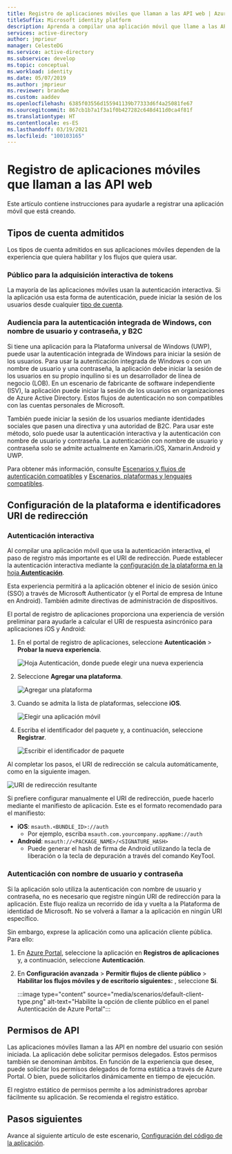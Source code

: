 ```yaml
---
title: Registro de aplicaciones móviles que llaman a las API web | Azure
titleSuffix: Microsoft identity platform
description: Aprenda a compilar una aplicación móvil que llame a las API web (registro de aplicaciones)
services: active-directory
author: jmprieur
manager: CelesteDG
ms.service: active-directory
ms.subservice: develop
ms.topic: conceptual
ms.workload: identity
ms.date: 05/07/2019
ms.author: jmprieur
ms.reviewer: brandwe
ms.custom: aaddev
ms.openlocfilehash: 6385f03556d155941139b77333d6f4a25081fe67
ms.sourcegitcommit: 867cb1b7a1f3a1f0b427282c648d411d0ca4f81f
ms.translationtype: HT
ms.contentlocale: es-ES
ms.lasthandoff: 03/19/2021
ms.locfileid: "100103165"
---
```

# <a name="register-mobile-apps-that-call-web-apis"></a>Registro de aplicaciones móviles que llaman a las API web

Este artículo contiene instrucciones para ayudarle a registrar una aplicación móvil que está creando.

## <a name="supported-account-types"></a>Tipos de cuenta admitidos

Los tipos de cuenta admitidos en sus aplicaciones móviles dependen de la experiencia que quiera habilitar y los flujos que quiera usar.

### <a name="audience-for-interactive-token-acquisition"></a>Público para la adquisición interactiva de tokens

La mayoría de las aplicaciones móviles usan la autenticación interactiva. Si la aplicación usa esta forma de autenticación, puede iniciar la sesión de los usuarios desde cualquier [tipo de cuenta](quickstart-register-app.md).

### <a name="audience-for-integrated-windows-authentication-username-password-and-b2c"></a>Audiencia para la autenticación integrada de Windows, con nombre de usuario y contraseña, y B2C

Si tiene una aplicación para la Plataforma universal de Windows (UWP), puede usar la autenticación integrada de Windows para iniciar la sesión de los usuarios. Para usar la autenticación integrada de Windows o con un nombre de usuario y una contraseña, la aplicación debe iniciar la sesión de los usuarios en su propio inquilino si es un desarrollador de línea de negocio (LOB). En un escenario de fabricante de software independiente (ISV), la aplicación puede iniciar la sesión de los usuarios en organizaciones de Azure Active Directory. Estos flujos de autenticación no son compatibles con las cuentas personales de Microsoft.

También puede iniciar la sesión de los usuarios mediante identidades sociales que pasen una directiva y una autoridad de B2C. Para usar este método, solo puede usar la autenticación interactiva y la autenticación con nombre de usuario y contraseña. La autenticación con nombre de usuario y contraseña solo se admite actualmente en Xamarin.iOS, Xamarin.Android y UWP.

Para obtener más información, consulte [Escenarios y flujos de autenticación compatibles](authentication-flows-app-scenarios.md#scenarios-and-supported-authentication-flows) y [Escenarios, plataformas y lenguajes compatibles](authentication-flows-app-scenarios.md#scenarios-and-supported-platforms-and-languages).

## <a name="platform-configuration-and-redirect-uris"></a>Configuración de la plataforma e identificadores URI de redirección

### <a name="interactive-authentication"></a>Autenticación interactiva

Al compilar una aplicación móvil que usa la autenticación interactiva, el paso de registro más importante es el URI de redirección. Puede establecer la autenticación interactiva mediante la [configuración de la plataforma en la hoja **Autenticación**](https://aka.ms/MobileAppReg).

Esta experiencia permitirá a la aplicación obtener el inicio de sesión único (SSO) a través de Microsoft Authenticator (y el Portal de empresa de Intune en Android). También admite directivas de administración de dispositivos.

El portal de registro de aplicaciones proporciona una experiencia de versión preliminar para ayudarle a calcular el URI de respuesta asincrónico para aplicaciones iOS y Android:

1. En el portal de registro de aplicaciones, seleccione **Autenticación** > **Probar la nueva experiencia**.

   ![Hoja Autenticación, donde puede elegir una nueva experiencia](https://user-images.githubusercontent.com/13203188/60799285-2d031b00-a173-11e9-9d28-ac07a7ae894a.png)

2. Seleccione **Agregar una plataforma**.

   ![Agregar una plataforma](https://user-images.githubusercontent.com/13203188/60799366-4c01ad00-a173-11e9-934f-f02e26c9429e.png)

3. Cuando se admita la lista de plataformas, seleccione **iOS**.

   ![Elegir una aplicación móvil](https://user-images.githubusercontent.com/13203188/60799411-60de4080-a173-11e9-9dcc-d39a45826d42.png)

4. Escriba el identificador del paquete y, a continuación, seleccione **Registrar**.

   ![Escribir el identificador de paquete](https://user-images.githubusercontent.com/13203188/60799477-7eaba580-a173-11e9-9f8b-431f5b09344e.png)

Al completar los pasos, el URI de redirección se calcula automáticamente, como en la siguiente imagen.

![URI de redirección resultante](https://user-images.githubusercontent.com/13203188/60799538-9e42ce00-a173-11e9-860a-015a1840fd19.png)

Si prefiere configurar manualmente el URI de redirección, puede hacerlo mediante el manifiesto de aplicación. Este es el formato recomendado para el manifiesto:

- **iOS**: `msauth.<BUNDLE_ID>://auth`
  - Por ejemplo, escriba `msauth.com.yourcompany.appName://auth`
- **Android**: `msauth://<PACKAGE_NAME>/<SIGNATURE_HASH>`
  - Puede generar el hash de firma de Android utilizando la tecla de liberación o la tecla de depuración a través del comando KeyTool.

### <a name="username-password-authentication"></a>Autenticación con nombre de usuario y contraseña

Si la aplicación solo utiliza la autenticación con nombre de usuario y contraseña, no es necesario que registre ningún URI de redirección para la aplicación. Este flujo realiza un recorrido de ida y vuelta a la Plataforma de identidad de Microsoft. No se volverá a llamar a la aplicación en ningún URI específico.

Sin embargo, exprese la aplicación como una aplicación cliente pública. Para ello:

1. En <a href="https://portal.azure.com/" target="_blank">Azure Portal</a>, seleccione la aplicación en **Registros de aplicaciones** y, a continuación, seleccione **Autenticación**.
1. En **Configuración avanzada** > **Permitir flujos de cliente público** > **Habilitar los flujos móviles y de escritorio siguientes:** , seleccione **Sí**.

   :::image type="content" source="media/scenarios/default-client-type.png" alt-text="Habilite la opción de cliente público en el panel Autenticación de Azure Portal":::

## <a name="api-permissions"></a>Permisos de API

Las aplicaciones móviles llaman a las API en nombre del usuario con sesión iniciada. La aplicación debe solicitar permisos delegados. Estos permisos también se denominan ámbitos. En función de la experiencia que desee, puede solicitar los permisos delegados de forma estática a través de Azure Portal. O bien, puede solicitarlos dinámicamente en tiempo de ejecución.

El registro estático de permisos permite a los administradores aprobar fácilmente su aplicación. Se recomienda el registro estático.

## <a name="next-steps"></a>Pasos siguientes

Avance al siguiente artículo de este escenario, [Configuración del código de la aplicación](scenario-mobile-app-configuration.md).
